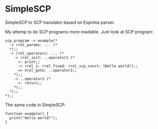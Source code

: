 # SimpleSCP
SimpleSCP to SCP translator based on Esprima parser.

My attemp to do SCP programs more readable. Just look at SCP program:
```
scp_program -> example(*
  -> rrel_params: ... (*
  *);;
  -> rrel_operators: ... (*
    -> rrel_init: ..operator1 (*
      <- print;;
      -> rrel_1: rrel_fixed: rrel_scp_const: [Hello world!];;
      => nrel_goto: ..operator2;;
    *);;
    -> ..operator2 (*
      <- return;;
    *);;
  *);;
*);;

```

The same code in SimpleSCP:
```
function example() {
  print("Hello world!");
}
```

